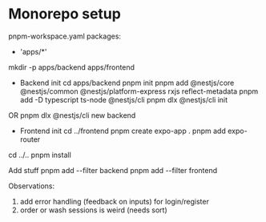 # Monorepo setup

pnpm-workspace.yaml
packages:

- 'apps/\*'

mkdir -p apps/backend apps/frontend

- Backend init
  cd apps/backend
  pnpm init
  pnpm add @nestjs/core @nestjs/common @nestjs/platform-express rxjs reflect-metadata
  pnpm add -D typescript ts-node @nestjs/cli
  pnpm dlx @nestjs/cli init

OR
pnpm dlx @nestjs/cli new backend

- Frontend init
  cd ../frontend
  pnpm create expo-app .
  pnpm add expo-router

cd ../..
pnpm install

Add stuff
pnpm add <package-name> --filter backend
pnpm add <package-name> --filter frontend



Observations:
1. add error handling (feedback on inputs) for login/register
2. order or wash sessions is weird (needs sort)